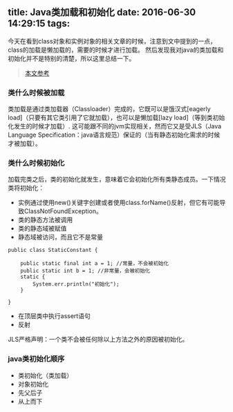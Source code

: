 title: Java类加载和初始化
date: 2016-06-30 14:29:15
tags:
---

今天在看到class对象和实例对象的相关文章的时候，注意到文中提到的一点，class的加载是懒加载的，需要的时候才进行加载。
然后发现我对java的类加载和初始化并不是特别的清楚，所以这里总结一下。

> [本文参考](http://www.importnew.com/6579.html)

### 类什么时候被加载
类加载是通过类加载器（Classloader）完成的，它既可以是饿汉式[eagerly load]（只要有其它类引用了它就加载），也可以是懒加载[lazy load]（等到类初始化发生的时候才加载）.
这可能跟不同的jvm实现相关，然而它又是受JLS（Java Language Specification：java语言规范）保证的（当有静态初始化需求的时候才被加载）。

### 类什么时候初始化
加载完类之后，类的初始化就发生，意味着它会初始化所有类静态成员。一下情况类将初始化：

* 实例通过使用new()关键字创建或者使用class.forName()反射，但它有可能导致ClassNotFoundException。
* 类的静态方法被调用
* 类的静态域被赋值
* 静态域被访问，而且它不是常量
```
public class StaticConstant {
	
	public static final int a = 1; //常量，不会被初始化
	public static int b = 1; //非常量，会被初始化
	static {
		System.err.println("初始化");
	}
	
}
```
* 在顶层类中执行assert语句
* 反射

JLS严格声明：一个类不会被任何除以上方法之外的原因被初始化。

### java类初始化顺序
* 类初始化（类加载）
* 对象初始化
* 先父后子
* 从上而下